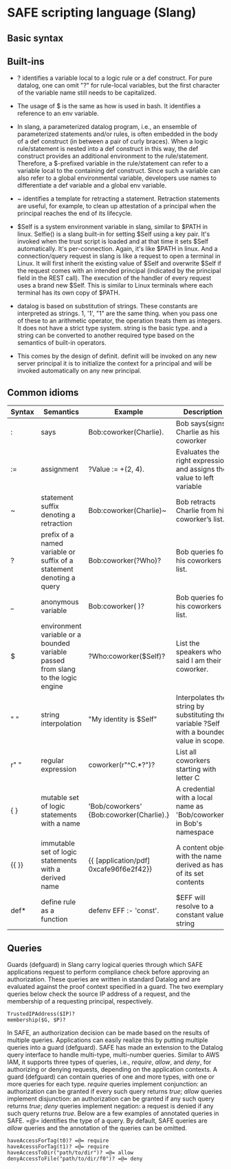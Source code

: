 # SAFE scripting language (Slang)

## Basic syntax

## Built-ins

* ? identifies a variable local to a logic rule or a def construct. For pure datalog, one can omit "?" for rule-local variables, but the first character of the variable name still needs to be capitalized.

* The usage of $ is the same as how is used in bash. It identifies a reference to an env variable.

* In slang, a parameterized datalog program, i.e., an ensemble of parameterized statements and/or rules, is often embedded in the body of a def construct (in between a pair of curly braces). When a logic rule/statement is nested into a def construct in this way, the def construct provides an additional environment to the rule/statement. Therefore, a $-prefixed variable in the rule/statement can refer to a variable local to the containing def construct.  Since such a variable can also refer to a global environmental variable, developers use names to differentiate a def variable and a global env variable.

* ~ identifies a template for retracting a statement. Retraction statements are useful, for example, to clean up attestation of a principal when the principal reaches the end of its lifecycle.

* $Self is a system environment variable in slang, similar to $PATH in linux. Selfie() is a slang built-in for setting $Self using a key pair. It's invoked when the trust script is loaded and at that time it sets $Self automatically. It's per-connection. Again, it's like $PATH in linux. And a connection/query request in slang is like a request to open a terminal in Linux. It will first inherit the existing value of $Self and overwrite $Self if the request comes with an intended principal (indicated by the principal field in the REST call). The execution of the handler of every request uses a brand new $Self. This is similar to Linux terminals where each terminal has its own copy of $PATH.

* datalog is based on substitution of strings. These constants are interpreted as strings.  1, '1', "1" are the same thing. when you pass one of these to an arithmetic operator, the operation treats them as integers.
It does not have a strict type system.
string is the basic type. and a string can be converted to another required type based on the semantics of built-in operators.

* This comes by the design of definit.
definit will be invoked on any new server principal
it is to initialize the context for a principal and will be invoked automatically on any new principal.

## Common idioms

| Syntax | Semantics | Example | Description |
|--------|-----------|---------|-------------|
| : | says | Bob:coworker(Charlie). | Bob says(signs) Charlie as his coworker |
| := | assignment | ?Value := +(2, 4). | Evaluates the right expression and assigns the value to left variable | 
| ~ | statement suffix denoting a retraction | Bob:coworker(Charlie)~ | Bob retracts Charlie from his coworker’s list. |
| ? | prefix of a named variable or suffix of a statement denoting a query | Bob:coworker(?Who)? | Bob queries for his coworkers list. |
| _ | anonymous variable | Bob:coworker( )? | Bob queries for his coworkers list. |
| $ | environment variable or a bounded variable passed from slang to the logic engine | ?Who:coworker($Self)? | List the speakers who said I am their coworker. |
| " " | string interpolation | "My identity is $Self" | Interpolates the string by substituting the variable ?Self with a bounded value in scope. |
|r" " | regular expression | coworker(r"^C.*?")? | List all coworkers starting with letter C |
| { } | mutable set of logic statements with a name | 'Bob/coworkers' {Bob:coworker(Charlie).} | A credential with a local name as 'Bob/coworkers' in Bob's namespace |
| {{ }} | immutable set of logic statements with a derived name | {{ [application/pdf] 0xcafe96f6e2f42}} | A content object with the name derived as hash of its set contents | 
| def* | define rule as a function | defenv EFF :- 'const'. | $EFF will resolve to a constant value string | 

## Queries

Guards (defguard) in Slang carry logical queries through which SAFE applications request to perform compliance check before approving an authorization.  These queries are written in standard Datalog and are evaluated against the proof context specified in a guard. The two exemplary queries below check the source IP address of a request, and the membership of a requesting principal, respectively.    

```
TrustedIPAddress($IP)?
membership($G, $P)?
```

In SAFE, an authorization decision can be made based on the results of multiple queries. Applications can easily realize this by putting multiple queries into a guard (defguard). SAFE has made an extension to the Datalog query interface to handle multi-type, multi-number queries. Similar to AWS IAM, it supports three types of queries, i.e., *require*, *allow*, and *deny*, for authorizing or denying requests, depending on the application contexts. A guard (defguard) can contain queries of one and more types, with one or more queries for each type. *require* queries implement conjunction: an authorization can be granted if every such query returns *true*; *allow* queries implement disjunction: an authorization can be granted if any such query returns *true*; *deny* queries implement negation: a request is denied if any such query returns *true*. Below are a few examples of annotated queries in SAFE. *=@=* identifies the type of a query. By default, SAFE queries are *allow* queries and the annotation of the queries can be omitted.  

```
haveAccessForTag(t0)? =@= require
haveAcesssForTag(t1)? =@= require
haveAccessToDir("path/to/dir")? =@= allow
denyAccessToFile("path/to/dir/f0")? =@= deny
```
